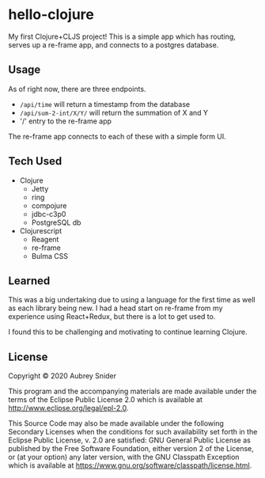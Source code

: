 # hello-clojure

My first Clojure+CLJS project! This is a simple app which has routing, serves up a re-frame app, and connects to a postgres database.

## Usage

As of right now, there are three endpoints.

- `/api/time` will return a timestamp from the database
- `/api/sum-2-int/X/Y/` will return the summation of X and Y
- '/' entry to the re-frame app

The re-frame app connects to each of these with a simple form UI.

## Tech Used

- Clojure
  - Jetty
  - ring
  - compojure
  - jdbc-c3p0
  - PostgreSQL db
- Clojurescript
  - Reagent
  - re-frame
  - Bulma CSS

## Learned

This was a big undertaking due to using a language for the first time
as well as each library being new. I had a head start on re-frame from
my experience using React+Redux, but there is a lot to get used to.

I found this to be challenging and motivating to continue learning Clojure.

## License

Copyright © 2020 Aubrey Snider

This program and the accompanying materials are made available under the
terms of the Eclipse Public License 2.0 which is available at
http://www.eclipse.org/legal/epl-2.0.

This Source Code may also be made available under the following Secondary
Licenses when the conditions for such availability set forth in the Eclipse
Public License, v. 2.0 are satisfied: GNU General Public License as published by
the Free Software Foundation, either version 2 of the License, or (at your
option) any later version, with the GNU Classpath Exception which is available
at https://www.gnu.org/software/classpath/license.html.
